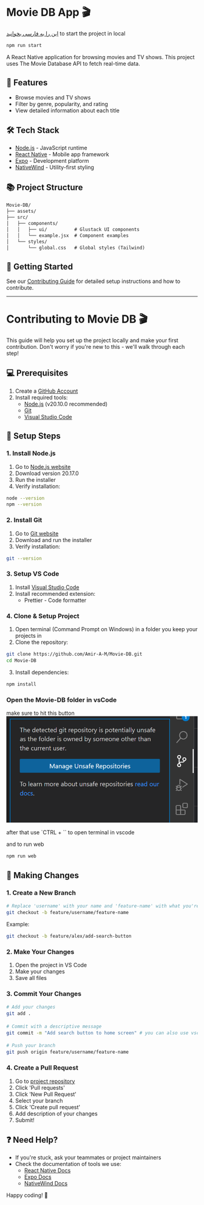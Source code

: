 # Movie DB App 🎬

[این را به فارسی بخوانید](./README.fa.md)
to start the project in local

```bash
npm run start
```

A React Native application for browsing movies and TV shows. This project uses The Movie Database API to fetch real-time data.

## 📱 Features

- Browse movies and TV shows
- Filter by genre, popularity, and rating
- View detailed information about each title

## 🛠 Tech Stack

- [Node.js](https://nodejs.org/) - JavaScript runtime
- [React Native](https://reactnative.dev/) - Mobile app framework
- [Expo](https://expo.dev/) - Development platform
- [NativeWind](https://www.nativewind.dev/) - Utility-first styling

## 📚 Project Structure

```
Movie-DB/
├── assets/
├── src/
│   ├── components/
│   │   ├── ui/          # Glustack UI components
│   │   └── example.jsx  # Component examples
│   └── styles/
│       └── global.css   # Global styles (Tailwind)
```

## 🚀 Getting Started

See our [Contributing Guide](./CONTRIBUTING.md) for detailed setup instructions and how to contribute.

---

# Contributing to Movie DB 🎬

This guide will help you set up the project locally and make your first contribution. Don't worry if you're new to this - we'll walk through each step!

## 💻 Prerequisites

1. Create a [GitHub Account](https://github.com/signup)
2. Install required tools:
   - [Node.js](https://nodejs.org/) (v20.10.0 recommended)
   - [Git](https://git-scm.com/downloads)
   - [Visual Studio Code](https://code.visualstudio.com/)

## 🔧 Setup Steps

### 1. Install Node.js

1. Go to [Node.js website](https://nodejs.org/)
2. Download version 20.17.0
3. Run the installer
4. Verify installation:

```bash
node --version
npm --version
```

### 2. Install Git

1. Go to [Git website](https://git-scm.com/downloads)
2. Download and run the installer
3. Verify installation:

```bash
git --version
```

### 3. Setup VS Code

1. Install [Visual Studio Code](https://code.visualstudio.com/)
2. Install recommended extension:
   - Prettier - Code formatter

### 4. Clone & Setup Project

1. Open terminal (Command Prompt on Windows) in a folder you keep your projects in
2. Clone the repository:

```bash
git clone https://github.com/Amir-A-M/Movie-DB.git
cd Movie-DB
```

3. Install dependencies:

```bash
npm install
```

### Open the Movie-DB folder in vsCode

make sure to hit this button
![Manage Unsafe Repos](./readme_files/Manage%20Unsafe%20Repos.png)

after that use `CTRL + \`` to open terminal in vscode

and to run web
```bash
npm run web
```

## 🌿 Making Changes

### 1. Create a New Branch

```bash
# Replace 'username' with your name and 'feature-name' with what you're working on
git checkout -b feature/username/feature-name
```

Example:

```bash
git checkout -b feature/alex/add-search-button
```

### 2. Make Your Changes

1. Open the project in VS Code
2. Make your changes
3. Save all files

### 3. Commit Your Changes

```bash
# Add your changes
git add .

# Commit with a descriptive message
git commit -m "Add search button to home screen" # you can also use vscode GUI

# Push your branch
git push origin feature/username/feature-name
```

### 4. Create a Pull Request

1. Go to [project repository](https://github.com/Amir-A-M/Movie-DB.git)
2. Click 'Pull requests'
3. Click 'New Pull Request'
4. Select your branch
5. Click 'Create pull request'
6. Add description of your changes
7. Submit!

## ❓ Need Help?

- If you're stuck, ask your teammates or project maintainers
- Check the documentation of tools we use:
  - [React Native Docs](https://reactnative.dev/docs/getting-started)
  - [Expo Docs](https://docs.expo.dev/)
  - [NativeWind Docs](https://www.nativewind.dev/overview/)

Happy coding! 🚀
